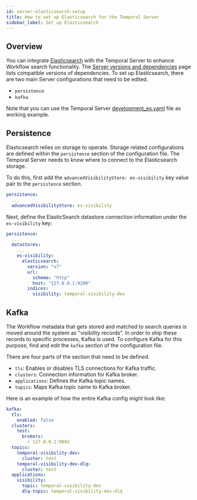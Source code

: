 ```yaml
---
id: server-elasticsearch-setup
title: How to set up Elasticsearch for the Temporal Server
sidebar_label: Set up Elasticsearch
---
```


## Overview

You can integrate [Elasticsearch](https://www.elastic.co/elasticsearch/) with the Temporal Server to enhance Workflow search functionality.
The [Server versions and dependencies](/docs/server-versions-and-dependencies) page lists compatible versions of dependencies.
To set up Elasticsearch, there are two main Server configurations that need to be edited.

- `persistence`
- `kafka`

Note that you can use the Temporal Server [development_es.yaml](https://github.com/temporalio/temporal/blob/master/config/development_es.yaml) file as working example.

## Persistence

Elasticsearch relies on storage to operate.
Storage related configurations are defined within the `persistence` section of the configuration file.
The Temporal Server needs to know where to connect to the Elasticsearch storage.

To do this, first add the `advancedVisibilityStore: es-visibility` key value pair to the `persistence` section.

```yaml
persistence:
  ...
  advancedVisibilityStore: es-visibility
```

Next, define the ElasticSearch datastore connection information under the `es-visibility` key:

```yaml
persistence:
  ...
  datastores:
    ...
    es-visibility:
      elasticsearch:
        version: "v7"
        url:
          scheme: "http"
          host: "127.0.0.1:9200"
        indices:
          visibility: temporal-visibility-dev
```

## Kafka

The Workflow metadata that gets stored and matched to search queries is moved around the system as "visibility records".
In order to ship these records to specific processes, Kafka is used.
To configure Kafka for this purpose, find and edit the `kafka` section of the configuration file.

There are four parts of the section that need to be defined.

- `tls`: Enables or disables TLS connections for Kafka traffic.
- `clusters`: Connection information for Kafka broker.
- `applications`: Defines the Kafka topic names.
- `topics`: Maps Kafka topic name to Kafka broker.

Here is an example of how the entire Kafka config might look like:

```yaml
kafka:
  tls:
    enabled: false
  clusters:
    test:
      brokers:
        - 127.0.0.1:9092
  topics:
    temporal-visibility-dev:
      cluster: test
    temporal-visibility-dev-dlq:
      cluster: test
  applications:
    visibility:
      topic: temporal-visibility-dev
      dlq-topic: temporal-visibility-dev-dlq
```
